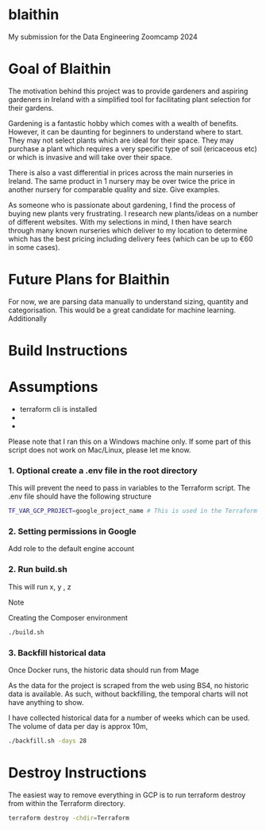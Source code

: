 # blaithin
My submission for the Data Engineering Zoomcamp 2024


# Goal of Blaithin
The motivation behind this project was to provide gardeners and aspiring gardeners in Ireland with a simplified tool for facilitating plant selection for their gardens. 

Gardening is a fantastic hobby which comes with a wealth of benefits. However, it can be daunting for beginners to understand where to start. They may not select plants which are ideal for their space. They may purchase a plant which requires a very specific type of soil (ericaceous etc) or which is invasive and will take over their space. 

There is also a vast differential in prices across the main nurseries in Ireland. The same product in 1 nursery may be over twice the price in another nursery for comparable quality and size. Give examples. 

As someone who is passionate about gardening, I find the process of buying new plants very frustrating. I research new plants/ideas on a number of different websites. With my selections in mind, I then have search through many known nurseries which deliver to my location to determine which has the best pricing including delivery fees (which can be up to €60 in some cases).

# Future Plans for Blaithin
For now, we are parsing data manually to understand sizing, quantity and categorisation. This would be a great candidate for machine learning. 
Additionally

# Build Instructions

# Assumptions
* terraform cli is installed
* 
* 
Please note that I ran this on a Windows machine only. If some part of this script does not work on Mac/Linux, please let me know.

### 1. Optional create a .env file in the root directory
This will prevent the need to pass in variables to the Terraform script.
The .env file should have the following structure
```bash
TF_VAR_GCP_PROJECT=google_project_name # This is used in the Terraform scripts to create new assets in GCP
```

### 2. Setting permissions in Google 
Add role to the default engine account

### 2. Run build.sh
This will run x, y , z
> [!NOTE]  
> Creating the Composer environment 
```bash
./build.sh
```

### 3. Backfill historical data
Once Docker runs, the historic data should run from Mage

As the data for the project is scraped from the web using BS4, no historic data is available. As such, without backfilling, the temporal charts will not have anything to show. 

I have collected historical data for a number of weeks which can be used.
The volume of data per day is approx 10m, 
```bash
./backfill.sh -days 28
```









# Destroy Instructions
The easiest way to remove everything in GCP is to run terraform destroy from within the Terraform directory.
```bash
terraform destroy -chdir=Terraform
```